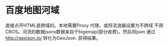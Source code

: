 # 百度地图河域

直接点开HTML是跨域的。本地需要Proxy 代理，或将流浪器设置为不跨域 不用CROS。河流的数据jsons数据来自于bigemap(部分收费)。然后将json 通过 http://geojson.io/ 转化为GeoJson. 获得结果。





